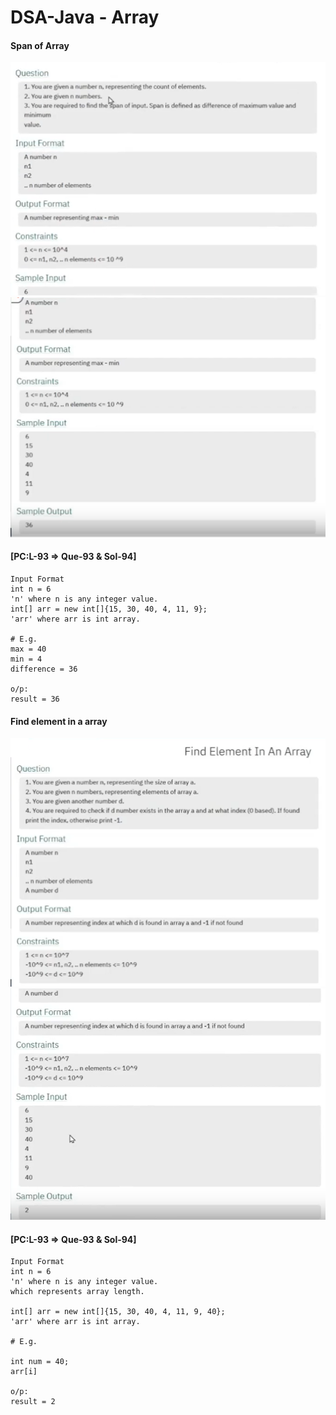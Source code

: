 # DSA-Java - Array

#### Span of Array
![Span Of Array Image](../assets/array/spanofarrayque1.png)
![Span Of Array Image](../assets/array/spanofarrayque2.png)

#### [PC:L-93 => Que-93 & Sol-94]

```
Input Format    
int n = 6
'n' where n is any integer value.
int[] arr = new int[]{15, 30, 40, 4, 11, 9};
'arr' where arr is int array.

# E.g.
max = 40
min = 4
difference = 36

o/p:
result = 36
```

#### Find element in a array
![Find element in a array Image](../assets/array/findelementinaarrayque1.png)
![Find element in a array Image](../assets/array/findelementinaarrayque2.png)

#### [PC:L-93 => Que-93 & Sol-94]

```
Input Format    
int n = 6
'n' where n is any integer value.
which represents array length.

int[] arr = new int[]{15, 30, 40, 4, 11, 9, 40};
'arr' where arr is int array.

# E.g.

int num = 40;
arr[i] 

o/p:
result = 2
```